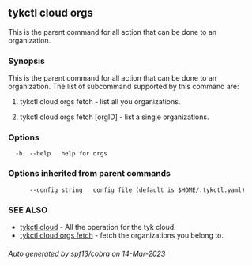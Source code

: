## tykctl cloud orgs

This is the parent command for all action that can be done to an organization.

### Synopsis


This is the parent command for all action that can be done to an organization.
The list of subcommand supported by this command are:

1. tykctl cloud orgs fetch - list all you organizations.

2. tykctl cloud orgs fetch [orgID] - list a single organizations.


### Options

```
  -h, --help   help for orgs
```

### Options inherited from parent commands

```
      --config string   config file (default is $HOME/.tykctl.yaml)
```

### SEE ALSO

* [tykctl cloud](tykctl_cloud.md)	 - All the operation for the tyk cloud.
* [tykctl cloud orgs fetch](tykctl_cloud_orgs_fetch.md)	 - fetch the organizations you belong to.

###### Auto generated by spf13/cobra on 14-Mar-2023
